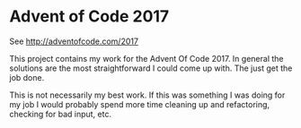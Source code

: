 # Advent of Code 2017
See http://adventofcode.com/2017

This project contains my work for the Advent Of Code 2017.  In general the solutions are the
most straightforward I could come up with.  The just get the job done.  

This is not necessarily my best work.  If this was something I was doing for my job I would
probably spend more time cleaning up and refactoring, checking for bad input, etc.
